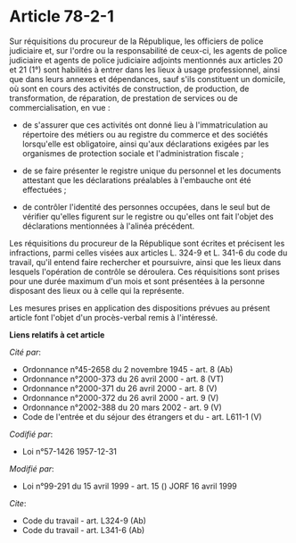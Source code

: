 # Article 78-2-1

Sur réquisitions du procureur de la République, les officiers de police judiciaire et, sur l'ordre ou la responsabilité de
ceux-ci, les agents de police judiciaire et agents de police judiciaire adjoints mentionnés aux articles 20 et 21 (1°) sont
habilités à entrer dans les lieux à usage professionnel, ainsi que dans leurs annexes et dépendances, sauf s'ils constituent
un domicile, où sont en cours des activités de construction, de production, de transformation, de réparation, de prestation
de services ou de commercialisation, en vue :

- de s'assurer que ces activités ont donné lieu à l'immatriculation au répertoire des métiers ou au registre du commerce et
des sociétés lorsqu'elle est obligatoire, ainsi qu'aux déclarations exigées par les organismes de protection sociale et
l'administration fiscale ;

- de se faire présenter le registre unique du personnel et les documents attestant que les déclarations préalables à
l'embauche ont été effectuées ;

- de contrôler l'identité des personnes occupées, dans le seul but de vérifier qu'elles figurent sur le registre ou qu'elles
ont fait l'objet des déclarations mentionnées à l'alinéa précédent. 

Les réquisitions du procureur de la République sont écrites et précisent les infractions, parmi celles visées aux articles L.
324-9 et L. 341-6 du code du travail, qu'il entend faire rechercher et poursuivre, ainsi que les lieux dans lesquels
l'opération de contrôle se déroulera. Ces réquisitions sont prises pour une durée maximum d'un mois et sont présentées à la
personne disposant des lieux ou à celle qui la représente. 

Les mesures prises en application des dispositions prévues au présent article font l'objet d'un procès-verbal remis à
l'intéressé.

**Liens relatifs à cet article**

_Cité par_:

  - Ordonnance n°45-2658 du 2 novembre 1945 - art. 8 (Ab)
  - Ordonnance n°2000-373 du 26 avril 2000 - art. 8 (VT)
  - Ordonnance n°2000-371 du 26 avril 2000 - art. 8 (V)
  - Ordonnance n°2000-372 du 26 avril 2000 - art. 9 (V)
  - Ordonnance n°2002-388 du 20 mars 2002 - art. 9 (V)
  - Code de l'entrée et du séjour des étrangers et du  - art. L611-1 (V)

_Codifié par_:

  - Loi n°57-1426 1957-12-31

_Modifié par_:

  - Loi n°99-291 du 15 avril 1999 - art. 15 () JORF 16 avril 1999

_Cite_:

  - Code du travail - art. L324-9 (Ab)
  - Code du travail - art. L341-6 (Ab)

